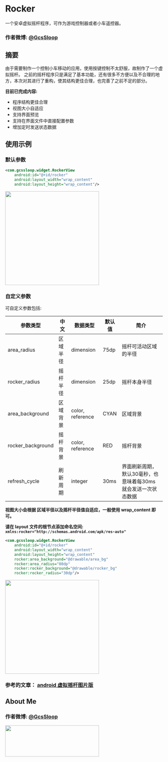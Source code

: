 # Rocker

一个安卓虚拟摇杆程序，可作为游戏控制器或者小车遥控器。

### 作者微博: [@GcsSloop](http://weibo.com/GcsSloop)

## 摘要
由于需要制作一个控制小车移动的应用，使用按键控制不太舒服，故制作了一个虚拟摇杆。
之前的摇杆程序只是满足了基本功能，还有很多不方便以及不合理的地方，本次对其进行了重构，使其结构更佳合理，也完善了之前不足的部分。

**目前已完成内容:**

* 程序结构更佳合理
* 视图大小自适应
* 支持界面预览
* 支持在界面文件中直接配置参数
* 增加定时发送状态数据

## 使用示例

### 默认参数

``` xml
<com.gcssloop.widget.RockerView
	android:id="@+id/rocker"
	android:layout_width="wrap_content"
	android:layout_height="wrap_content"/>
```
<img src="http://ww1.sinaimg.cn/large/005Xtdi2jw1f4y0d7x353j30dw0mot99.jpg" width=300 />
 
### 自定义参数
可自定义参数包括:

参数类型          | 中文     | 数据类型         | 默认值 |简介
------------------|----------|------------------|--------|-----------
area_radius       | 区域半径 | dimension        | 75dp   | 摇杆可活动区域的半径
rocker_radius     | 摇杆半径 | dimension        | 25dp   | 摇杆本身半径
area_background   | 区域背景 | color, reference | CYAN   | 区域背景
rocker_background | 摇杆背景 | color, reference | RED    | 摇杆背景
refresh_cycle     | 刷新周期 | integer          | 30ms   | 界面刷新周期，默认30毫秒，也意味着每30ms就会发送一次状态数据

> 
**视图大小会根据 区域半径以及摇杆半径值自适应，一般使用 wrap_content 即可。**

**请在 layout 文件的根节点添加命名空间: `xmlns:rocker="http://schemas.android.com/apk/res-auto"`**

``` xml
<com.gcssloop.widget.RockerView
	android:id="@+id/rocker"
	android:layout_width="wrap_content"
	android:layout_height="wrap_content"
	rocker:area_background="@drawable/area_bg"
	rocker:area_radius="80dp"
	rocker:rocker_background="@drawable/rocker_bg"
	rocker:rocker_radius="30dp"/>
```

<img src="http://ww3.sinaimg.cn/large/005Xtdi2jw1f4y1bofuu5j30dw0mota1.jpg" width=300 />



### 参考的文章： [android 虚拟摇杆图片版](http://blog.csdn.net/jwzhangjie/article/details/8839744)


## About Me

### 作者微博: [@GcsSloop](http://weibo.com/GcsSloop)

<a href="https://github.com/GcsSloop/SloopBlog/blob/master/FINDME.md" target="_blank"> <img src="http://ww4.sinaimg.cn/large/005Xtdi2gw1f1qn89ihu3j315o0dwwjc.jpg" width=300 height=100 /> </a>


